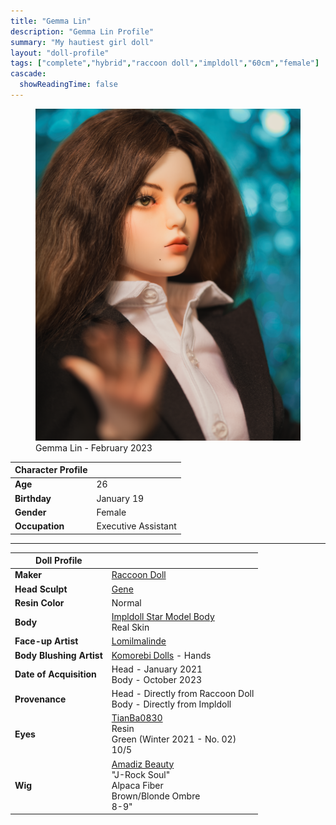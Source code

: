 ```yaml
---
title: "Gemma Lin"
description: "Gemma Lin Profile"
summary: "My hautiest girl doll"
layout: "doll-profile"
tags: ["complete","hybrid","raccoon doll","impldoll","60cm","female"]
cascade:
  showReadingTime: false
---
```

<div class="flex gap-4 flex-row flex-wrap">
  <div><figure><img src="featured.png" class="doll-profile-img" alt="A female doll with long brown hair wearing a white button up shirt with a black blazer" width="500"><figcaption>Gemma Lin - February 2023</figcaption></figure></div>
  <div>

| Character Profile | |
| ----- | ---|
| **Age** | 26 |
| **Birthday** | January 19 |
| **Gender** | Female |
| **Occupation** | Executive Assistant |

---

| Doll Profile | |
| ----- | ---|
| **Maker** | [Raccoon Doll](http://www.raccoondoll.com/en_main.html) |
| **Head Sculpt** | [Gene](http://www.raccoondoll.com/product/gene-sd-head/300/?cate_no=93&display_group=1) |
| **Resin Color** | Normal |
| **Body** | [Impldoll Star Model Body](http://www.impldoll.com/) <br> Real Skin |
| **Face-up Artist** | [Lomilmalinde](https://www.youtube.com/watch?v=fHxmWW_6-9Y) |
| **Body Blushing Artist** | [Komorebi Dolls](https://komorebidolls.com/) - Hands|
| **Date of Acquisition** | Head - January 2021 <br> Body - October 2023 |
| **Provenance** | Head - Directly from Raccoon Doll <br> Body - Directly from Impldoll |
| **Eyes** | [TianBa0830](https://www.instagram.com/tianba0830/) <br> Resin <br> Green (Winter 2021 - No. 02) <br> 10/5 |
| **Wig** | [Amadiz Beauty](https://www.amadiz.art/) <br> "J-Rock Soul" <br> Alpaca Fiber <br> Brown/Blonde Ombre <br> 8-9" |

  </div>
</div>